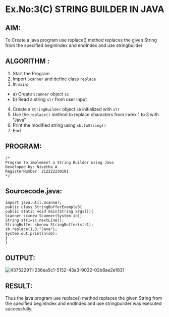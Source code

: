 # Ex.No:3(C)    STRING BUILDER IN JAVA

## AIM:
To Create a java program use replace() method replaces the given String from the specified beginIndex and endIndex and use stringbuilder

## ALGORITHM :
1.  Start the Program
2.	Import `Scanner` and define class `replace`
3.	In `main`:
-	a) Create `Scanner` object `sc`
-	b) Read a string `str` from user input
4.	Create a `StringBuilder` object `sb` initialized with `str`
5.	Use the `replace()` method to replace characters from index 1 to 3 with "Java"
6.	Print the modified string using `sb.toString()`
7.	End


## PROGRAM:
 ```
/*
Program to implement a String Builder using Java
Developed by: Nivetha A
RegisterNumber: 212222230101 
*/
```

## Sourcecode.java:

```
import java.util.Scanner;
public class StringBufferExample3{  
public static void main(String args[]){ 
Scanner sc=new Scanner(System.in);
String str1=sc.nextLine();
StringBuffer sb=new StringBuffer(str1);  
sb.replace(1,3,"Java");  
System.out.println(sb); 
}  
}
```


## OUTPUT:

![437522911-236ea5c1-5152-43a3-9032-02b8ae2e1831](https://github.com/user-attachments/assets/b1bfe2ab-5c28-4f54-a8c6-79b3438c8a68)


## RESULT:
Thus the java program use replace() method replaces the given String from the specified beginIndex and endIndex and use stringbuilder was executed successfully.

